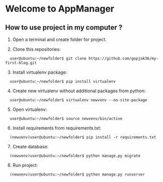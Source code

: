 # Welcome to AppManager

## How to use project in my computer ?

1. Open a terminal and create folder for project.

2. Clone this repositories:
```
  user@ubuntu:~/newfolder$ git clone https://github.com/gopjak36/my-first-blog.git
```

3. Install virtualenv package:
  ```
    user@ubuntu:~/newfolder$ pip install virtualenv
  ```

4. Create new virtualenv without additional packages from python:
  ```
    user@ubuntu:~/newfolder$ virtualenv newvenv --no-site-package
  ```

5. Open virtualenv:
```
  user@ubuntu:~/newfolder$ source newvenv/bin/active
```

6. Install requirements from requirements.txt:
```
  (newvenv)user@ubuntu:~/newfolder$ pip install -r requirements.txt
```

7. Create database:
```
  (newvenv)user@ubuntu:~/newfolder$ python manage.py migrate
```

8. Run project:
```
  (newvenv)user@ubuntu:~/newfolder$ python manage.py runserver
```

